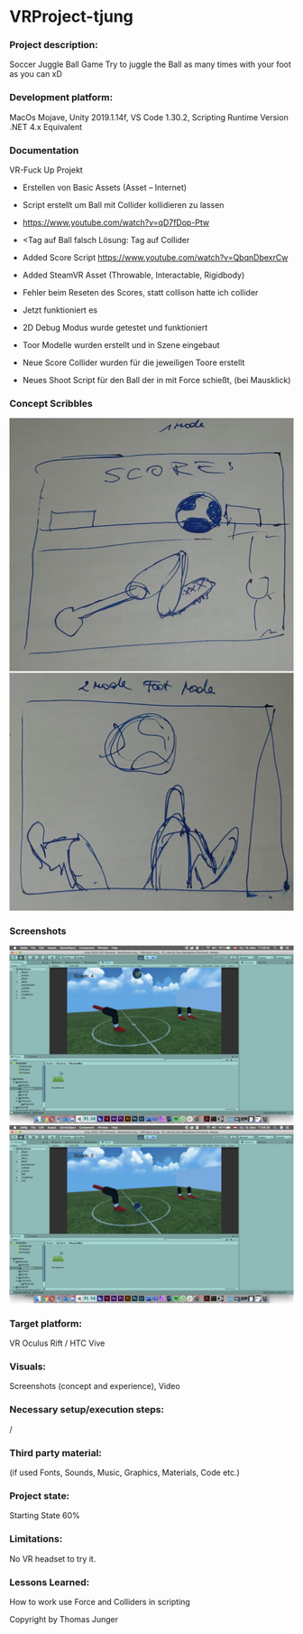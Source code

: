 # VRProject-tjung

 
 ### Project description: 
Soccer Juggle Ball Game
Try to juggle the Ball as many times with your foot as you can xD

### Development platform: 
MacOs Mojave, Unity 2019.1.14f, VS Code 1.30.2, Scripting Runtime Version .NET 4.x Equivalent

### Documentation
VR-Fuck Up Projekt

-	Erstellen von Basic Assets (Asset – Internet)
-	Script erstellt um Ball mit Collider kollidieren zu lassen 
-	https://www.youtube.com/watch?v=qD7fDop-Ptw

-	<Tag auf Ball falsch Lösung: Tag auf Collider

-	Added Score Script https://www.youtube.com/watch?v=QbqnDbexrCw

-	Added SteamVR Asset (Throwable, Interactable, Rigidbody)


-	Fehler beim Reseten des Scores, statt collison hatte ich collider
-	Jetzt funktioniert es

-	2D Debug Modus wurde getestet und funktioniert

-	Toor Modelle wurden erstellt und in Szene eingebaut

-	Neue Score Collider wurden für die jeweiligen Toore erstellt

-	Neues Shoot Script für den Ball der in mit Force schießt, (bei Mausklick)
### Concept Scribbles
<div>
<img src="./Pictures/Scribble1.jpeg" width="512">
</div

<div>
<img src="./Pictures/Scribble2.jpeg" width="512">
</div>   


### Screenshots

<div>
<img src="./Pictures/SC-Shot1.png" width="512">
</div> 

<div>
<img src="./Pictures/SC-Shot2.png" width="512">
</div> 

### Target platform: 
VR Oculus Rift / HTC Vive

### Visuals: 
Screenshots (concept and experience), Video

### Necessary setup/execution steps: 
/

### Third party material: 
(if used Fonts, Sounds, Music, Graphics, Materials, Code etc.)

### Project state: 
Starting State 60%

### Limitations: 

No VR headset to try it.

### Lessons Learned: 

How to work use Force and Colliders in scripting

Copyright by Thomas Junger
